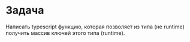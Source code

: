 # Задача
Написать typescript функцию, которая позволяет из типа (не runtime) получить массив ключей этого типа (runtime).